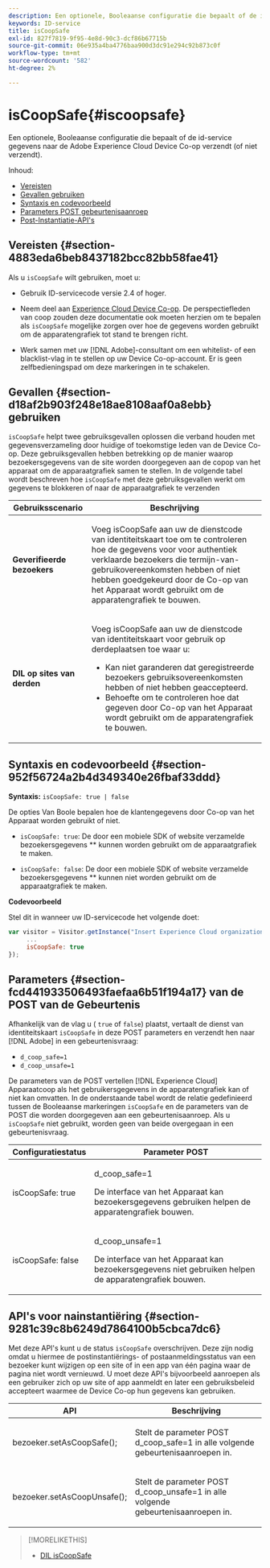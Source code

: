 ```yaml
---
description: Een optionele, Booleaanse configuratie die bepaalt of de id-service gegevens naar de Adobe Experience Cloud Device Co-op verzendt (of niet verzendt).
keywords: ID-service
title: isCoopSafe
exl-id: 827f7819-9f95-4e8d-90c3-dcf86b67715b
source-git-commit: 06e935a4ba4776baa900d3dc91e294c92b873c0f
workflow-type: tm+mt
source-wordcount: '582'
ht-degree: 2%

---
```


# isCoopSafe{#iscoopsafe}

Een optionele, Booleaanse configuratie die bepaalt of de id-service gegevens naar de Adobe Experience Cloud Device Co-op verzendt (of niet verzendt).

Inhoud:

<ul class="simplelist"> 
 <li> <a href="../../library/function-vars/coopsafe.md#section-4883eda6beb8437182bcc82bb58fae41" format="dita" scope="local"> Vereisten </a> </li> 
 <li> <a href="../../library/function-vars/coopsafe.md#section-d18af2b903f248e18ae8108aaf0a8ebb" format="dita" scope="local"> Gevallen gebruiken  </a> </li> 
 <li> <a href="../../library/function-vars/coopsafe.md#section-952f56724a2b4d349340e26fbaf33ddd" format="dita" scope="local"> Syntaxis en codevoorbeeld  </a> </li> 
 <li> <a href="../../library/function-vars/coopsafe.md#section-fcd441933506493faefaa6b51f194a17" format="dita" scope="local"> Parameters POST gebeurtenisaanroep  </a> </li> 
 <li> <a href="../../library/function-vars/coopsafe.md#section-9281c39c8b6249d7864100b5cbca7dc6" format="dita" scope="local"> Post-Instantiatie-API's  </a> </li> 
</ul>

## Vereisten {#section-4883eda6beb8437182bcc82bb58fae41}

Als u `isCoopSafe` wilt gebruiken, moet u:

* Gebruik ID-servicecode versie 2.4 of hoger.
* Neem deel aan [Experience Cloud Device Co-op](https://docs.adobe.com/content/help/en/device-co-op/using/about/overview.html). De perspectiefleden van coop zouden deze documentatie ook moeten herzien om te bepalen als `isCoopSafe` mogelijke zorgen over hoe de gegevens worden gebruikt om de apparatengrafiek tot stand te brengen richt.

* Werk samen met uw [!DNL Adobe]-consultant om een whitelist- of een blacklist-vlag in te stellen op uw Device Co-op-account. Er is geen zelfbedieningspad om deze markeringen in te schakelen.

## Gevallen {#section-d18af2b903f248e18ae8108aaf0a8ebb} gebruiken

`isCoopSafe` helpt twee gebruiksgevallen oplossen die verband houden met gegevensverzameling door huidige of toekomstige leden van de Device Co-op. Deze gebruiksgevallen hebben betrekking op de manier waarop bezoekersgegevens van de site worden doorgegeven aan de copop van het apparaat om de apparaatgrafiek samen te stellen. In de volgende tabel wordt beschreven hoe `isCoopSafe` met deze gebruiksgevallen werkt om gegevens te blokkeren of naar de apparaatgrafiek te verzenden

<table id="table_A24C63D2A21F47EDBAC8FA5E7BE888D8"> 
 <thead> 
  <tr> 
   <th colname="col1" class="entry"> Gebruiksscenario </th> 
   <th colname="col2" class="entry"> Beschrijving </th> 
  </tr> 
 </thead>
 <tbody> 
  <tr> 
   <td colname="col1"> <p> <b>Geverifieerde bezoekers</b> </p> </td> 
   <td colname="col2"> <p>Voeg <span class="codeph"> isCoopSafe </span> aan uw de dienstcode van identiteitskaart toe om te controleren hoe de gegevens voor voor authentiek verklaarde bezoekers die termijn-van-gebruikovereenkomsten hebben of niet hebben goedgekeurd door de Co-op van het Apparaat wordt gebruikt om de apparatengrafiek te bouwen. </p> </td> 
  </tr> 
  <tr> 
   <td colname="col1"> <p> <b>DIL op sites van derden</b> </p> </td> 
   <td colname="col2"> <p>Voeg <span class="codeph"> isCoopSafe </span> aan uw de dienstcode van identiteitskaart voor gebruik op derdeplaatsen toe waar u: </p> <p> 
     <ul id="ul_C27BB26510314834A2A7CD99D46DA4AC"> 
      <li id="li_4E6AE574F18646F09C0CF4553EEA1A9E">Kan niet garanderen dat geregistreerde bezoekers gebruiksovereenkomsten hebben of niet hebben geaccepteerd. </li> 
      <li id="li_26D0561BF32B4278B0A6B5082C17FED8">Behoefte om te controleren hoe dat gegeven door Co-op van het Apparaat wordt gebruikt om de apparatengrafiek te bouwen. </li> 
     </ul> </p> </td> 
  </tr> 
 </tbody> 
</table>

## Syntaxis en codevoorbeeld {#section-952f56724a2b4d349340e26fbaf33ddd}

**Syntaxis:** `isCoopSafe: true | false`

De opties Van Boole bepalen hoe de klantengegevens door Co-op van het Apparaat worden gebruikt of niet.

* `isCoopSafe: true`: De door een mobiele SDK of website verzamelde bezoekersgegevens  ** kunnen worden gebruikt om de apparaatgrafiek te maken.

* `isCoopSafe: false`: De door een mobiele SDK of website verzamelde bezoekersgegevens  ** kunnen niet worden gebruikt om de apparaatgrafiek te maken.

**Codevoorbeeld**

Stel dit in wanneer uw ID-servicecode het volgende doet:

```js
var visitor = Visitor.getInstance("Insert Experience Cloud organization ID here",{ 
     ... 
     isCoopSafe: true 
});
```

## Parameters {#section-fcd441933506493faefaa6b51f194a17} van de POST van de Gebeurtenis

Afhankelijk van de vlag u ( `true` of `false`) plaatst, vertaalt de dienst van identiteitskaart `isCoopSafe` in deze POST parameters en verzendt hen naar [!DNL Adobe] in een gebeurtenisvraag:

* `d_coop_safe=1`
* `d_coop_unsafe=1`

De parameters van de POST vertellen [!DNL Experience Cloud] Apparaatcoop als het gebruikersgegevens in de apparatengrafiek kan of niet kan omvatten. In de onderstaande tabel wordt de relatie gedefinieerd tussen de Booleaanse markeringen `isCoopSafe` en de parameters van de POST die worden doorgegeven aan een gebeurtenisaanroep. Als u `isCoopSafe` niet gebruikt, worden geen van beide overgegaan in een gebeurtenisvraag.

<table id="table_0A544534CA904F4D9836A34B8C1EACBB"> 
 <thead> 
  <tr> 
   <th colname="col1" class="entry"> Configuratiestatus </th> 
   <th colname="col2" class="entry"> Parameter POST </th> 
  </tr> 
 </thead>
 <tbody> 
  <tr> 
   <td colname="col1"> <p> <span class="codeph"> isCoopSafe: true  </span> </p> </td> 
   <td colname="col2"> <p> <span class="codeph"> d_coop_safe=1  </span> </p> <p>De interface van het Apparaat kan bezoekersgegevens gebruiken helpen de apparatengrafiek bouwen. </p> </td> 
  </tr> 
  <tr> 
   <td colname="col1"> <p> <span class="codeph"> isCoopSafe: false  </span> </p> </td> 
   <td colname="col2"> <p> <span class="codeph"> d_coop_unsafe=1  </span> </p> <p>De interface van het Apparaat kan bezoekersgegevens niet gebruiken helpen de apparatengrafiek bouwen. </p> </td> 
  </tr> 
 </tbody> 
</table>

## API&#39;s voor nainstantiëring {#section-9281c39c8b6249d7864100b5cbca7dc6}

Met deze API&#39;s kunt u de status `isCoopSafe` overschrijven. Deze zijn nodig omdat u hiermee de postinstantiërings- of postaanmeldingsstatus van een bezoeker kunt wijzigen op een site of in een app van één pagina waar de pagina niet wordt vernieuwd. U moet deze API&#39;s bijvoorbeeld aanroepen als een gebruiker zich op uw site of app aanmeldt en later een gebruiksbeleid accepteert waarmee de Device Co-op hun gegevens kan gebruiken.

<table id="table_BAA96B1F82BE48C3A61A1AF1367BA45C"> 
 <thead> 
  <tr> 
   <th colname="col1" class="entry"> API </th> 
   <th colname="col2" class="entry"> Beschrijving </th> 
  </tr> 
 </thead>
 <tbody> 
  <tr> 
   <td colname="col1"> <p> <span class="codeph"> bezoeker.setAsCoopSafe();  </span> </p> </td> 
   <td colname="col2"> <p>Stelt de parameter POST <span class="codeph"> d_coop_safe=1 </span> in alle volgende gebeurtenisaanroepen in. </p> </td> 
  </tr> 
  <tr> 
   <td colname="col1"> <p> <span class="codeph"> bezoeker.setAsCoopUnsafe();  </span> </p> </td> 
   <td colname="col2"> <p>Stelt de parameter POST <span class="codeph"> d_coop_unsafe=1 </span> in alle volgende gebeurtenisaanroepen in. </p> </td> 
  </tr> 
 </tbody> 
</table>

<!--
Wiki page https://wiki.corp.adobe.com/x/RCfFTg
-->

>[!MORELIKETHIS]
>
>* [DIL isCoopSafe](https://docs.adobe.com/content/help/en/audience-manager/user-guide/dil-api/class-level-dil-methods/dil-coopsafe.html)

